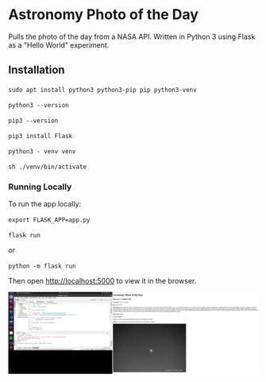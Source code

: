 # Astronomy Photo of the Day

Pulls the photo of the day from a NASA API.
Written in Python 3 using Flask as a "Hello World" experiment.


## Installation

`sudo apt install python3 python3-pip pip python3-venv`

`python3 --version`

`pip3 --version`

`pip3 install Flask`

`python3 - venv venv`

`sh ./venv/bin/activate`


### Running Locally

To run the app locally:

`export FLASK_APP=app.py`

`flask run`

or

`python -m flask run`

Then open [http://localhost:5000](http://localhost:4000) to view it in the browser.


![Apod](https://github.com/lasellers/apodpy3/blob/master/apodpy3.png)

